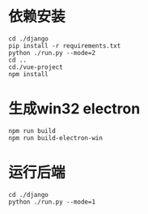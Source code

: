 # 依赖安装
    cd ./django
    pip install -r requirements.txt
    python ./run.py --mode=2
    cd .. 
    cd./vue-project
    npm install

# 生成win32 electron
    npm run build
    npm run build-electron-win
# 运行后端
    cd ./django
    python ./run.py --mode=1

